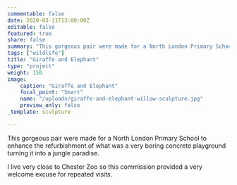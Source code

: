 ```yaml
---
commentable: false
date: 2020-03-11T13:00:00Z
editable: false
featured: true
share: false
summary: "This gorgeous pair were made for a North London Primary School to enhance the refurbishment of what was a very boring concrete playground turning it into a jungle paradise."
tags: ["wildlife"]
title: "Giraffe and Elephant"
type: "project"
weight: 150
image: 
    caption: "Giraffe and Elephant"
    focal_point: "Smart"
    name: "/uploads/giraffe-and-elephant-willow-sculpture.jpg"
    preview_only: false
_template: sculpture

---
```

This gorgeous pair were made for a North London Primary School to enhance the refurbishment of what was a very boring concrete playground turning it into a jungle paradise.

I live very close to Chester Zoo so this commission provided a very welcome excuse for repeated visits.